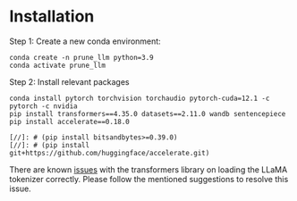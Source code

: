 # Installation  
Step 1: Create a new conda environment:
```
conda create -n prune_llm python=3.9
conda activate prune_llm
```
Step 2: Install relevant packages
```
conda install pytorch torchvision torchaudio pytorch-cuda=12.1 -c pytorch -c nvidia
pip install transformers==4.35.0 datasets==2.11.0 wandb sentencepiece
pip install accelerate==0.18.0

[//]: # (pip install bitsandbytes>=0.39.0)
[//]: # (pip install git+https://github.com/huggingface/accelerate.git)
```
There are known [issues](https://github.com/huggingface/transformers/issues/22222) with the transformers library on loading the LLaMA tokenizer correctly. Please follow the mentioned suggestions to resolve this issue.
